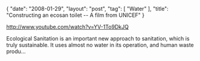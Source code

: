 {
   "date": "2008-01-29",
   "layout": "post",
   "tag": [
      "Water"
   ],
   "title": "Constructing an ecosan toilet -- A film from UNICEF"
}

http://www.youtube.com/watch?v=YV-1To9DkJQ  

Ecological Sanitation is an important new approach to sanitation, which is truly sustainable. It uses almost no water in its operation, and human waste produ...